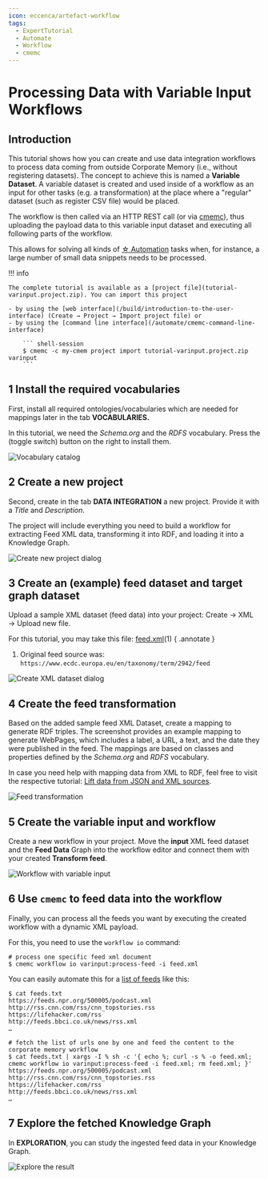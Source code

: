 ```yaml
---
icon: eccenca/artefact-workflow
tags:
  - ExpertTutorial
  - Automate
  - Workflow
  - cmemc
---
```

# Processing Data with Variable Input Workflows

## Introduction

This tutorial shows how you can create and use data integration workflows to process data coming from outside Corporate Memory (i.e., without registering datasets).
The concept to achieve this is named a **Variable Dataset**.
A variable dataset is created and used inside of a workflow as an input for other tasks (e.g. a transformation) at the place where a "regular" dataset (such as register CSV file) would be placed.

The workflow is then called via an HTTP REST call (or via [cmemc](/automate/cmemc-command-line-interface)), thus uploading the payload data to this variable input dataset and executing all following parts of the workflow.

This allows for solving all kinds of [☆ Automation](/automate) tasks when, for instance, a large number of small data snippets needs to be processed.

!!! info

    The complete tutorial is available as a [project file](tutorial-varinput.project.zip). You can import this project

    - by using the [web interface](/build/introduction-to-the-user-interface) (Create → Project → Import project file) or
    - by using the [command line interface](/automate/cmemc-command-line-interface)

        ``` shell-session
        $ cmemc -c my-cmem project import tutorial-varinput.project.zip varinput
        ```

## 1 Install the required vocabularies

First, install all required ontologies/vocabularies which are needed for mappings later in the tab **VOCABULARIES.**

In this tutorial, we need the _Schema.org_ and the _RDFS_ vocabulary. Press the (toggle switch) button on the right to install them.

![Vocabulary catalog](pdwviw-vocab-catalog.png)

## 2 Create a new project

Second, create in the tab **DATA INTEGRATION** a new project. Provide it with a _Title_ and _Description_.

The project will include everything you need to build a workflow for extracting Feed XML data, transforming it into RDF, and loading it into a Knowledge Graph.

![Create new project dialog](pdwviw-create-new-project.png)

## 3 Create an (example) feed dataset and target graph dataset

Upload a sample XML dataset (feed data) into your project: Create → XML → Upload new file.

For this tutorial, you may take this file: [feed.xml](feed.xml)(1)
{ .annotate }

1. Original feed source was: `https://www.ecdc.europa.eu/en/taxonomy/term/2942/feed`

![Create XML dataset dialog](pdwviw-create-xml-dataset.png)

## 4 Create the feed transformation

Based on the added sample feed XML Dataset, create a mapping to generate RDF triples.
The screenshot provides an example mapping to generate WebPages, which includes a label, a URL, a text, and the date they were published in the feed.
The mappings are based on classes and properties defined by the _Schema.org_ and _RDFS_ vocabulary.

In case you need help with mapping data from XML to RDF, feel free to visit the respective tutorial: [Lift data from JSON and XML sources](/build/lift-data-from-json-and-xml-sources).

![Feed transformation](pdwviw-feed-transformation.png)

## 5 Create the variable input and workflow

Create a new workflow in your project.
Move the **input** XML feed dataset and the **Feed Data** Graph into the workflow editor and connect them with your created **Transform feed**.

![Workflow with variable input](pdwviw-variable-input-workflow.png)

## 6 Use `cmemc` to feed data into the workflow

Finally, you can process all the feeds you want by executing the created workflow with a dynamic XML payload.

For this, you need to use the `workflow io` command:

``` shell-session
# process one specific feed xml document
$ cmemc workflow io varinput:process-feed -i feed.xml
```

You can easily automate this for a [list of feeds](feeds.txt) like this:

``` shell-session
$ cat feeds.txt
https://feeds.npr.org/500005/podcast.xml
http://rss.cnn.com/rss/cnn_topstories.rss
https://lifehacker.com/rss
http://feeds.bbci.co.uk/news/rss.xml
…

# fetch the list of urls one by one and feed the content to the corporate memory workflow
$ cat feeds.txt | xargs -I % sh -c '{ echo %; curl -s % -o feed.xml; cmemc workflow io varinput:process-feed -i feed.xml; rm feed.xml; }'
https://feeds.npr.org/500005/podcast.xml
http://rss.cnn.com/rss/cnn_topstories.rss
https://lifehacker.com/rss
http://feeds.bbci.co.uk/news/rss.xml
…
```

## 7 Explore the fetched Knowledge Graph

In **EXPLORATION**, you can study the ingested feed data in your Knowledge Graph.

![Explore the result](pdwviw-review-knowledge-graph.png)
